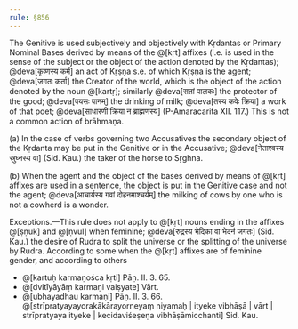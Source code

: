 ```yaml
---
rule: §856
---
```


The Genitive is used subjectively and objectively with Kṛdantas or Primary Nominal Bases derived by means of the @[kṛt] affixes (i.e. is used in the sense of the subject or the object of the action denoted by the Kṛdantas); @deva[कृष्णस्य कर्म] an act of Kṛṣṇa s.e. of which Kṛṣṇa is the agent; @deva[जगतः कर्ता] the Creator of the world, which is the object of the action denoted by the noun @[kartṛ]; similarly @deva[सतां पालकः] the protector of the good; @deva[पयसः पानम्] the drinking of milk; @deva[तस्य कवेः क्रिया] a work of that poet; @deva[साधारणी क्रिया न ब्राह्मणस्य] (P-Amaracarita XII. 117.) This is not a common action of brāhmaṇa.

(a) In the case of verbs governing two Accusatives the secondary object of the Kṛdanta may be put in the Genitive or in the Accusative; @deva[नेताश्वस्य स्रुघ्नस्य वा] (Sid. Kau.) the taker of the horse to Sṛghna.

(b) When the agent and the object of the bases derived by means of @[kṛt] affixes are used in a sentence, the object is put in the Genitive case and not the agent; @deva[आचार्यस्य गवां दोहनमाश्चर्यम्] the milking of cows by one who is not a cowherd is a wonder.

Exceptions.—This rule does not apply to @[kṛt] nouns ending in the affixes @[ṣṇuk] and @[ṇvul] when feminine; @deva[रुद्रस्य भेदिका वा भेदनं जगतः] (Sid. Kau.) the desire of Rudra to split the universe or the splitting of the universe by Rudra. According to some when the @[kṛt] affixes are of feminine gender, and according to others

- @[kartuḥ karmaṇośca kṛti] Pāṇ. II. 3. 65.
- @[dvitīyāyāṃ karmaṇi vaiṣyate] Vārt.
- @[ubhayadhau karmaṇi] Pāṇ. II. 3. 66. @[strīpratyayayorakākārayorneyaṃ niyamaḥ | ityeke vibhāṣā | vārt | strīpratyaya ityeke | kecidaviśeṣeṇa vibhāṣāmicchanti] Sid. Kau.